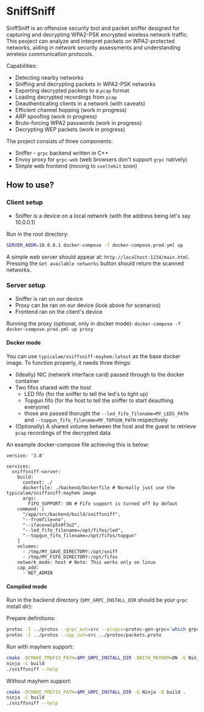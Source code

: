 # SniffSniff

SniffSniff is an offensive security tool and packet sniffer designed for capturing and decrypting WPA2-PSK encrypted wireless network traffic. This peoject can analyze and interpret packets on WPA2-protected networks, aiding in network security assessments and understanding wireless communication protocols.

Capabilities:
- Detecting nearby networks
- Sniffing and decrypting packets in WPA2-PSK networks
- Exporting decrypted packets to a `pcap` format
- Loading decrypted recordings from `pcap`
- Deauthenticating clients in a network (with caveats)
- Efficient channel hopping (work in progress)
- ARP spoofing (work in progress)
- Brute-forcing WPA2 passwords (work in progress)
- Decrypting WEP packets (work in progress)

The project consists of three components:
- Sniffer - `grpc` backend written in C++
- Envoy proxy for `grpc-web` (web browsers don't support `grpc` natively)
- Simple web frontend (moving to `sveltekit` soon) 

## How to use?

### Client setup
- Sniffer is a device on a local network (with the address being let's say 10.0.0.1)

Run in the root directory:

```sh
SERVER_ADDR=10.0.0.1 docker-compose -f docker-compose.prod.yml up
```

A simple web server should appear at: `http://localhost:1234/main.html`. Pressing the `Get available networks` button should return the scanned networks.

### Server setup
- Sniffer is ran on our device
- Proxy can be ran on our device (look above for scenarios)
- Frontend ran on the client's device

Running the proxy (optional, only in docker mode): `docker-compose -f docker-compose.prod.yml up proxy`

#### Docker mode

You can use `typicalam/sniffsniff-mayhem:latest` as the base docker image. To function properly, it needs three things:

- (Ideally) NIC (network interface card) passed through to the docker container
- Two fifos shared with the host
  - LED fifo (for the sniffer to tell the led's to light up)
  - Topgun fifo (for the host to tell the sniffer to start deauthing everyone)
  - those are passed thorught the `--led_fifo_filename=MY_LEDS_PATH` and `--topgun_fifo_filename=MY_TOPGUN_PATH` respectively
- (Optionally) A shared volume between the host and the guest to retrieve `pcap` recordings of the decrypted data

An example docker-compose file achieving this is below:

```
version: '3.8'

services:
  sniffsniff-server:
    build:
      context: ./
      dockerfile: ./backend/Dockerfile # Normally just use the typicalam/sniffsniff-mayhem image
      args:
        FIFO_SUPPORT: ON # Fifo support is turned off by defaut
    command: [
      "/app/src/backend/build/sniffsniff",
      "--fromfile=no",
      "--iface=wlp5s0f3u2",
      "--led_fifo_filename=/opt/fifos/led",
      "--topgun_fifo_filename=/opt/fifos/topgun"
    ]
    volumes:
      - /tmp/MY_SAVE_DIRECTORY:/opt/sniff
      - /tmp/MY_FIFO_DIRECTORY:/opt/fifos
    network_mode: host # Note: This works only on linux
    cap_add:
      - NET_ADMIN
```

#### Compiled mode

Run in the backend directory (`$MY_GRPC_INSTALL_DIR` should be your `grpc` install dir):

Prepare definitions:

```sh
protoc -I ../protos --grpc_out=src --plugin=protoc-gen-grpc=`which grpc_cpp_plugin` ../protos/packets.proto
protoc -I ../protos --cpp_out=src ../protos/packets.proto
```

Run with mayhem support:

```sh
cmake -DCMAKE_PREFIX_PATH=$MY_GRPC_INSTALL_DIR -DWITH_MAYHEM=ON -G Ninja -B build .
ninja -C build
./sniffsniff --help
```

Without mayhem support:

```sh
cmake -DCMAKE_PREFIX_PATH=$MY_GRPC_INSTALL_DIR -G Ninja -B build .
ninja -C build
./sniffsniff --help
```
